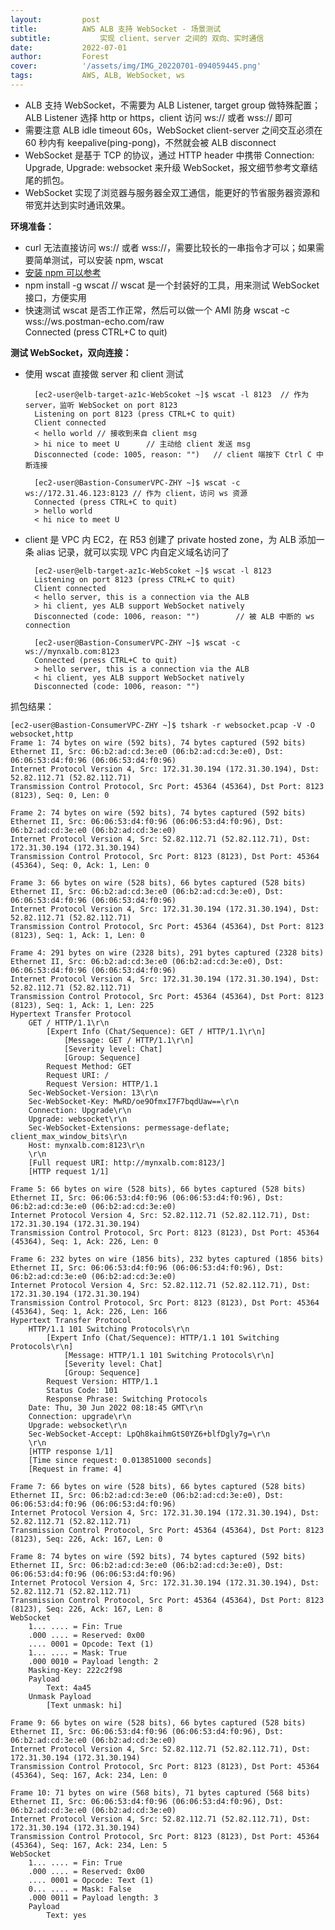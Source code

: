 ```yaml
---
layout:         post
title:          AWS ALB 支持 WebSocket - 场景测试
subtitle:		    实现 client、server 之间的 双向、实时通信
date:           2022-07-01
author:         Forest
cover:          '/assets/img/IMG_20220701-094059445.png'
tags:           AWS, ALB, WebSocket, ws
---
```



- ALB 支持 WebSocket，不需要为 ALB Listener, target group 做特殊配置；ALB Listener 选择 http or https，client 访问 ws:// 或者 wss:// 即可
- 需要注意 ALB idle timeout 60s，WebSocket client-server 之间交互必须在 60 秒内有 keepalive(ping-pong)，不然就会被 ALB disconnect
- WebSocket 是基于 TCP 的协议，通过 HTTP header 中携带 Connection: Upgrade, Upgrade: websocket 来升级 WebSocket，报文细节参考文章结尾的抓包。
- WebSocket 实现了浏览器与服务器全双工通信，能更好的节省服务器资源和带宽并达到实时通讯效果。

**环境准备：**

- curl 无法直接访问 ws:// 或者 wss://，需要比较长的一串指令才可以；如果需要简单测试，可以安装 npm, wscat
- [安装 npm 可以参考](https://docs.aws.amazon.com/sdk-for-javascript/v2/developer-guide/setting-up-node-on-ec2-instance.html)
- npm install -g wscat // wscat 是一个封装好的工具，用来测试 WebSocket 接口，方便实用
- 快速测试 wscat 是否工作正常，然后可以做一个 AMI 防身
    wscat -c wss://ws.postman-echo.com/raw  
        Connected (press CTRL+C to quit)

**测试 WebSocket，双向连接：**

- 使用 wscat 直接做 server 和 client 测试


        [ec2-user@elb-target-az1c-WebScoket ~]$ wscat -l 8123  // 作为 server，监听 WebSocket on port 8123  
        Listening on port 8123 (press CTRL+C to quit)  
        Client connected  
        < hello world // 接收到来自 client msg  
        > hi nice to meet U      // 主动给 client 发送 msg  
        Disconnected (code: 1005, reason: "")   // client 端按下 Ctrl C 中断连接

        [ec2-user@Bastion-ConsumerVPC-ZHY ~]$ wscat -c ws://172.31.46.123:8123 // 作为 client，访问 ws 资源  
        Connected (press CTRL+C to quit)  
        > hello world  
        < hi nice to meet U

- client 是 VPC 内 EC2，在 R53 创建了 private hosted zone，为 ALB 添加一条 alias 记录，就可以实现 VPC 内自定义域名访问了


        [ec2-user@elb-target-az1c-WebScoket ~]$ wscat -l 8123
        Listening on port 8123 (press CTRL+C to quit)
        Client connected
        < hello server, this is a connection via the ALB
        > hi client, yes ALB support WebSocket natively
        Disconnected (code: 1006, reason: "")        // 被 ALB 中断的 ws connection

        [ec2-user@Bastion-ConsumerVPC-ZHY ~]$ wscat -c ws://mynxalb.com:8123
        Connected (press CTRL+C to quit)
        > hello server, this is a connection via the ALB
        < hi client, yes ALB support WebSocket natively
        Disconnected (code: 1006, reason: "")

抓包结果：


    [ec2-user@Bastion-ConsumerVPC-ZHY ~]$ tshark -r websocket.pcap -V -O websocket,http
    Frame 1: 74 bytes on wire (592 bits), 74 bytes captured (592 bits)
    Ethernet II, Src: 06:b2:ad:cd:3e:e0 (06:b2:ad:cd:3e:e0), Dst: 06:06:53:d4:f0:96 (06:06:53:d4:f0:96)
    Internet Protocol Version 4, Src: 172.31.30.194 (172.31.30.194), Dst: 52.82.112.71 (52.82.112.71)
    Transmission Control Protocol, Src Port: 45364 (45364), Dst Port: 8123 (8123), Seq: 0, Len: 0

    Frame 2: 74 bytes on wire (592 bits), 74 bytes captured (592 bits)
    Ethernet II, Src: 06:06:53:d4:f0:96 (06:06:53:d4:f0:96), Dst: 06:b2:ad:cd:3e:e0 (06:b2:ad:cd:3e:e0)
    Internet Protocol Version 4, Src: 52.82.112.71 (52.82.112.71), Dst: 172.31.30.194 (172.31.30.194)
    Transmission Control Protocol, Src Port: 8123 (8123), Dst Port: 45364 (45364), Seq: 0, Ack: 1, Len: 0

    Frame 3: 66 bytes on wire (528 bits), 66 bytes captured (528 bits)
    Ethernet II, Src: 06:b2:ad:cd:3e:e0 (06:b2:ad:cd:3e:e0), Dst: 06:06:53:d4:f0:96 (06:06:53:d4:f0:96)
    Internet Protocol Version 4, Src: 172.31.30.194 (172.31.30.194), Dst: 52.82.112.71 (52.82.112.71)
    Transmission Control Protocol, Src Port: 45364 (45364), Dst Port: 8123 (8123), Seq: 1, Ack: 1, Len: 0

    Frame 4: 291 bytes on wire (2328 bits), 291 bytes captured (2328 bits)
    Ethernet II, Src: 06:b2:ad:cd:3e:e0 (06:b2:ad:cd:3e:e0), Dst: 06:06:53:d4:f0:96 (06:06:53:d4:f0:96)
    Internet Protocol Version 4, Src: 172.31.30.194 (172.31.30.194), Dst: 52.82.112.71 (52.82.112.71)
    Transmission Control Protocol, Src Port: 45364 (45364), Dst Port: 8123 (8123), Seq: 1, Ack: 1, Len: 225
    Hypertext Transfer Protocol
        GET / HTTP/1.1\r\n
            [Expert Info (Chat/Sequence): GET / HTTP/1.1\r\n]
                [Message: GET / HTTP/1.1\r\n]
                [Severity level: Chat]
                [Group: Sequence]
            Request Method: GET
            Request URI: /
            Request Version: HTTP/1.1
        Sec-WebSocket-Version: 13\r\n
        Sec-WebSocket-Key: MwRD/oe9OfmxI7F7bqdUaw==\r\n
        Connection: Upgrade\r\n
        Upgrade: websocket\r\n
        Sec-WebSocket-Extensions: permessage-deflate; client_max_window_bits\r\n
        Host: mynxalb.com:8123\r\n
        \r\n
        [Full request URI: http://mynxalb.com:8123/]
        [HTTP request 1/1]

    Frame 5: 66 bytes on wire (528 bits), 66 bytes captured (528 bits)
    Ethernet II, Src: 06:06:53:d4:f0:96 (06:06:53:d4:f0:96), Dst: 06:b2:ad:cd:3e:e0 (06:b2:ad:cd:3e:e0)
    Internet Protocol Version 4, Src: 52.82.112.71 (52.82.112.71), Dst: 172.31.30.194 (172.31.30.194)
    Transmission Control Protocol, Src Port: 8123 (8123), Dst Port: 45364 (45364), Seq: 1, Ack: 226, Len: 0

    Frame 6: 232 bytes on wire (1856 bits), 232 bytes captured (1856 bits)
    Ethernet II, Src: 06:06:53:d4:f0:96 (06:06:53:d4:f0:96), Dst: 06:b2:ad:cd:3e:e0 (06:b2:ad:cd:3e:e0)
    Internet Protocol Version 4, Src: 52.82.112.71 (52.82.112.71), Dst: 172.31.30.194 (172.31.30.194)
    Transmission Control Protocol, Src Port: 8123 (8123), Dst Port: 45364 (45364), Seq: 1, Ack: 226, Len: 166
    Hypertext Transfer Protocol
        HTTP/1.1 101 Switching Protocols\r\n
            [Expert Info (Chat/Sequence): HTTP/1.1 101 Switching Protocols\r\n]
                [Message: HTTP/1.1 101 Switching Protocols\r\n]
                [Severity level: Chat]
                [Group: Sequence]
            Request Version: HTTP/1.1
            Status Code: 101
            Response Phrase: Switching Protocols
        Date: Thu, 30 Jun 2022 08:18:45 GMT\r\n
        Connection: upgrade\r\n
        Upgrade: websocket\r\n
        Sec-WebSocket-Accept: LpQh8kaihmGtS0YZ6+blfDgly7g=\r\n
        \r\n
        [HTTP response 1/1]
        [Time since request: 0.013851000 seconds]
        [Request in frame: 4]

    Frame 7: 66 bytes on wire (528 bits), 66 bytes captured (528 bits)
    Ethernet II, Src: 06:b2:ad:cd:3e:e0 (06:b2:ad:cd:3e:e0), Dst: 06:06:53:d4:f0:96 (06:06:53:d4:f0:96)
    Internet Protocol Version 4, Src: 172.31.30.194 (172.31.30.194), Dst: 52.82.112.71 (52.82.112.71)
    Transmission Control Protocol, Src Port: 45364 (45364), Dst Port: 8123 (8123), Seq: 226, Ack: 167, Len: 0

    Frame 8: 74 bytes on wire (592 bits), 74 bytes captured (592 bits)
    Ethernet II, Src: 06:b2:ad:cd:3e:e0 (06:b2:ad:cd:3e:e0), Dst: 06:06:53:d4:f0:96 (06:06:53:d4:f0:96)
    Internet Protocol Version 4, Src: 172.31.30.194 (172.31.30.194), Dst: 52.82.112.71 (52.82.112.71)
    Transmission Control Protocol, Src Port: 45364 (45364), Dst Port: 8123 (8123), Seq: 226, Ack: 167, Len: 8
    WebSocket
        1... .... = Fin: True
        .000 .... = Reserved: 0x00
        .... 0001 = Opcode: Text (1)
        1... .... = Mask: True
        .000 0010 = Payload length: 2
        Masking-Key: 222c2f98
        Payload
            Text: 4a45
        Unmask Payload
            [Text unmask: hi]

    Frame 9: 66 bytes on wire (528 bits), 66 bytes captured (528 bits)
    Ethernet II, Src: 06:06:53:d4:f0:96 (06:06:53:d4:f0:96), Dst: 06:b2:ad:cd:3e:e0 (06:b2:ad:cd:3e:e0)
    Internet Protocol Version 4, Src: 52.82.112.71 (52.82.112.71), Dst: 172.31.30.194 (172.31.30.194)
    Transmission Control Protocol, Src Port: 8123 (8123), Dst Port: 45364 (45364), Seq: 167, Ack: 234, Len: 0

    Frame 10: 71 bytes on wire (568 bits), 71 bytes captured (568 bits)
    Ethernet II, Src: 06:06:53:d4:f0:96 (06:06:53:d4:f0:96), Dst: 06:b2:ad:cd:3e:e0 (06:b2:ad:cd:3e:e0)
    Internet Protocol Version 4, Src: 52.82.112.71 (52.82.112.71), Dst: 172.31.30.194 (172.31.30.194)
    Transmission Control Protocol, Src Port: 8123 (8123), Dst Port: 45364 (45364), Seq: 167, Ack: 234, Len: 5
    WebSocket
        1... .... = Fin: True
        .000 .... = Reserved: 0x00
        .... 0001 = Opcode: Text (1)
        0... .... = Mask: False
        .000 0011 = Payload length: 3
        Payload
            Text: yes